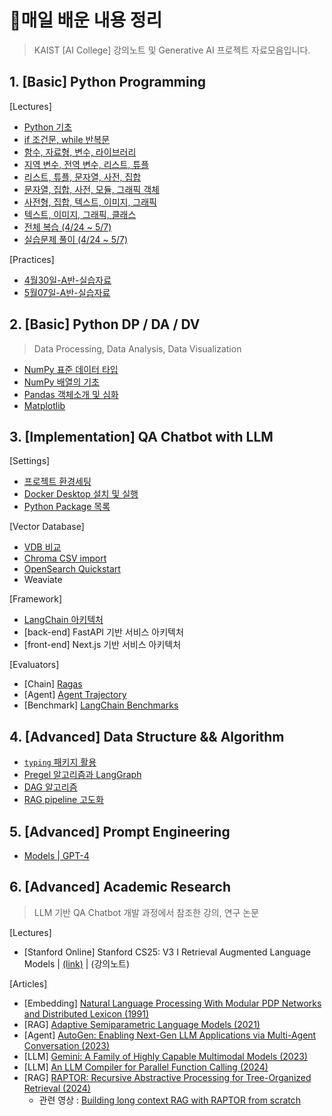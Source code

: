 # 💾매일 배운 내용 정리

> KAIST [AI College] 강의노트 및 Generative AI 프로젝트 자료모음입니다.



## 1. [Basic] Python Programming

[Lectures]

- [Python 기초](notes/0424_PythonBasic.md)
- [if 조건문, while 반복문](notes/0425_IfWhile.md)
- [함수, 자료형, 변수, 라이브러리](notes/0426_FuncLib.md)
- [지역 변수, 전역 변수, 리스트, 튜플](notes/0427_Variables.md)
- [리스트, 튜플, 문자열, 사전, 집합](notes/0428_ListTuple.md)
- [문자열, 집합, 사전, 모듈, 그래픽 객체](notes/0501_StrDict.md)
- [사전형, 집합, 텍스트, 이미지, 그래픽](notes/0502_ImgGraphic.md)
- [텍스트, 이미지, 그래픽, 클래스](notes/0503_Class.md)
- [전체 복습 (4/24 ~ 5/7)](notes/0509_Review.md)
- [실습문제 풀이 (4/24 ~ 5/7)](notes/0510_QAPractice.md)

[Practices]

- [4월30일-A반-실습자료](notes/0430_Practice1.md)
- [5월07일-A반-실습자료](notes/0507_Practice2.md)



## 2. [Basic] Python DP / DA / DV 

> Data Processing, Data Analysis, Data Visualization

- [NumPy 표준 데이터 타입](notes/0511_NumPy.md)
- [NumPy 배열의 기초](notes/0512_NumPy2.md)
- [Pandas 객체소개 및 심화](notes/0515_Pandas.md)
- [Matplotlib](notes/0517_Matplotlib.md)



## 3. [Implementation] QA Chatbot with LLM

[Settings]

- [프로젝트 환경세팅](notes/0919_QASetting.md)
- [Docker Desktop 설치 및 실행](notes/1006_Docker.md)
- [Python Package 목록](notes/1228_QApackages.md)

[Vector Database]

- [VDB 비교](notes/1112_VectorDB.md)
- [Chroma CSV import](notes/0921_CSV.md)
- [OpenSearch Quickstart](notes/1010_OpenSearch.md)
- Weaviate

[Framework]

- [LangChain 아키텍처](notes/1119_LangChain.md)
- [back-end] FastAPI 기반 서비스 아키텍처
- [front-end] Next.js 기반 서비스 아키텍처

[Evaluators]

- [Chain] [Ragas](notes/1223_Ragas.md)
- [Agent] [Agent Trajectory](notes/0303_Trajectory.md)
- [Benchmark] [LangChain Benchmarks](notes/0316_Benchmarks.md)



## 4. [Advanced] Data Structure && Algorithm

- [`typing` 패키지 활용](notes/0310_typing.md)
- [Pregel 알고리즘과 LangGraph](notes/0313_Pregel.md)
- [DAG 알고리즘](notes/0320_DAG.md)
- [RAG pipeline 고도화](notes/0403_AdvancedRAG.md)



## 5. [Advanced] Prompt Engineering

- [Models | GPT-4](notes/0412_PromptGPT4.md)



## 6. [Advanced] Academic Research
> LLM 기반 QA Chatbot 개발 과정에서 참조한 강의, 연구 논문

[Lectures]

- [Stanford Online] Stanford CS25: V3 I Retrieval Augmented Language Models | [(link)](https://www.youtube.com/watch?v=mE7IDf2SmJg) | (강의노트)

[Articles]

- [Embedding] [Natural Language Processing With Modular PDP Networks and Distributed Lexicon (1991)](https://web.cs.ucla.edu/~dyer/Papers/CogSci91Risto.pdf)
- [RAG] [Adaptive Semiparametric Language Models (2021)](https://arxiv.org/abs/2102.02557)
- [Agent] [AutoGen: Enabling Next-Gen LLM Applications via Multi-Agent Conversation (2023)](https://arxiv.org/abs/2308.08155)
- [LLM] [Gemini: A Family of Highly Capable Multimodal Models (2023)](https://robintyh1.github.io/papers/gemini.pdf)
- [LLM] [An LLM Compiler for Parallel Function Calling (2024)](https://arxiv.org/abs/2312.04511)
- [RAG] [RAPTOR: Recursive Abstractive Processing for Tree-Organized Retrieval (2024)](https://arxiv.org/abs/2401.18059)
  - 관련 영상 : [Building long context RAG with RAPTOR from scratch](https://www.youtube.com/watch?v=jbGchdTL7d0)

